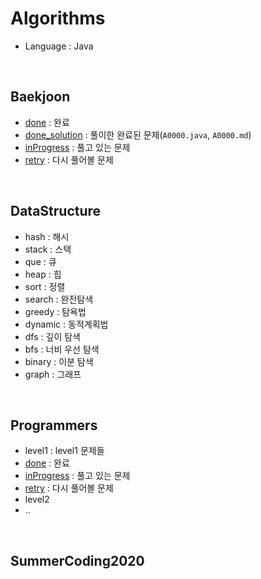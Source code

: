 ﻿# Algorithms
 - Language : Java
 
 <br>

## Baekjoon
- [done](https://github.com/GDana/Algorithms/tree/master/Baekjoon/src/done) : 완료
- [done_solution](https://github.com/GDana/Algorithms/tree/master/Baekjoon/src/done_solution) : 풀이한 완료된 문제(`A0000.java`, `A0000.md`)
- [inProgress](https://github.com/GDana/Algorithms/tree/master/Baekjoon/src/inProgress) : 풀고 있는 문제
- [retry](https://github.com/GDana/Algorithms/tree/master/Baekjoon/src/retry) : 다시 풀어볼 문제

<br>

## DataStructure
- hash : 해시 
- stack : 스택
- que : 큐 
- heap : 힙 
- sort : 정렬
- search : 완전탐색 
- greedy : 탐욕법 
- dynamic : 동적계획법 
- dfs : 깊이 탐색
- bfs : 너비 우선 탐색 
- binary : 이분 탐색 
- graph : 그래프 

<br>

## Programmers
- level1 : level1 문제들 
 - [done]() : 완료
 - [inProgress]() : 풀고 있는 문제
 - [retry]() : 다시 풀어볼 문제
- level2
- ..

<br>

## SummerCoding2020



